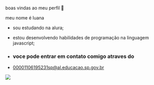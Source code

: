 boas vindas ao meu perfil  🦋

meu nome é luana
 
- sou estudando na alura;
- estou desenvolvendo habilidades de programação na linguagem javascript;

- ### voce pode entrar em contato comigo atraves do
- 00001106195231sp@al.educacao.sp.gov.br






![](https://www.google.com/url?sa=i&url=https%3A%2F%2Fwww.adorocinema.com%2Ffilmes%2Ffilme-263242%2F&psig=AOvVaw2EjBM0ZzOlAaj-5KEx6L7d&ust=1724444885829000&source=images&cd=vfe&opi=89978449&ved=0CBQQjRxqFwoTCLi3uPi3iYgDFQAAAAAdAAAAABAE)

